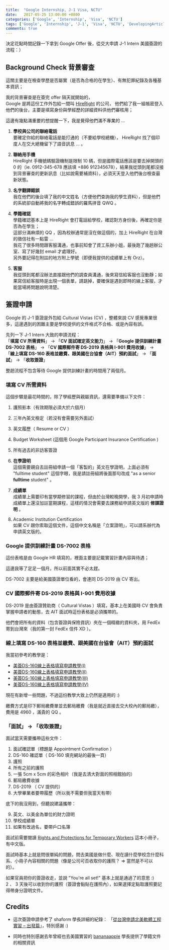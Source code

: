 ```yaml
---
title:  "Google Internship, J-1 Visa, NCTU"
date:   2017-05-25 13:00:00 +0800
categories: ['Google', 'Internship', 'Visa', 'NCTU']
tags: ['Google', 'Internship', 'J-1', 'Visa', 'NCTU', 'DevelopingArticle']
comments: true
---
```


決定花點時間記錄一下拿到 Google Offer 後，從交大申請 J-1 Intern 美國簽證的流程：）

<!--more-->

## Background Check 背景審查

這關主要是在檢查學歷是否屬實（是否為合格的在學生）、有無犯罪紀錄及各種基本資訊；

我的背景審查是在簽完 offer 隔天就開始的，  
Google 是將這份工作外包給一間叫 [HireRight](http://www.hireright.com) 的公司，
他們給了我一組帳密登入他們的後台，主要是填寫身份與學經歷的詳細資料供他們審核用；

這邊有幾點滿重要的想提醒一下，我是覺得他們滿不專業的 ...

1. **學校與公司的聯絡電話**  
要確定你給的聯絡電話是能打通的（不要給學校總機）， HireRight 找了個印度人在交大總機留下了語音訊息 ...  。

2. **聯絡用手機**  
HireRight 手機號碼驗證機制是限制 10 碼，但是國際電話應該是要去掉開頭的 0 的（ie. 0912-345-678 應該填 +886 912345678），結果我從頭到尾都沒接到背景審查的更新訊息（比如說需要補資料），必須天天登入他們後台檢查最新狀態。

3. **名字翻譯錯誤**  
我在他們的後台填了我的中文姓名（方便他們查詢我的學生資料），但是他們的系統卻自動將我的名字轉成錯誤的羅馬拼音 QWQ 。

4. **學籍確認**  
學籍確認基本上是 HireRight 會打電話給學校，確認對方身份後，再確定你是否為在學生；  
這部分滿麻煩的 QQ ，因為校辦通常是沒在做這個的，加上 HireRight 在台灣的徵信社有一點雷 ...  
我花了很多時間跟客服溝通，也事前知會了資工系辦小姐，最後跑了幾趟辦公室、寫了好幾封 email 才處理好。  
另外要記得在附註的地方附上學號（即便我提供的成績單上有 Orz）。

5. **客服**  
我從頭到尾都沒辦法直接跟他們的調查員溝通，後來寫信給客服也沒動靜；如果寫信給客服時是出現一個表單，請跳掉，要確保是遇到即時的線上客服，才能當場將問題說明清楚。



## 簽證申請

Google 的 J-1 簽證是外包給 Cultural Vistas (CV) ，整體來說 CV 感覺專業很多，這邊遇到的困難主要是學校提供的文件格式不合格、或是內容有誤。

先列一下 J-1 Intern 大致的申請流程：  
「**填寫 CV 所需資料**」 -> 「**CV 面試確定英文能力**」 -> 「**Google 提供訓練計畫 DS-7002 表格**」 -> 「**CV 國際郵件寄 DS-2019 表格與 I-901 費用收據**」 -> 「**線上填寫 DS-160 表格並繳費、跟美國在台協會（AIT）預約面試**」 -> 「**面試**」 -> 「**收取簽證**」

整趟流程不包含等待 Google 提供訓練計畫的時間用了兩個月。


### 填寫 CV 所需資料

這個步驟是最花時間的，除了學經歷與親屬資訊，還需要準備以下文件：

1. 護照影本（有效期限必須大於六個月）

2. 三年內英文檢定（若沒有會需要另外面試）

3. 英文履歷（ Resume or CV ）

4. Budget Worksheet (這個用 Google Participant Insurance Certification ) 

5. 所有過去的非訪客簽證

6. **在學證明**  
這個需要親自去註冊組申請一個「客製的」英文在學證明，上面必須有 "fulltime student" 這個字眼，我是請註冊組將後面那句改成 "as a senior **fulltime** student" 。

7. **成績單**  
成績單上需要印有當學期修習的課程，但由於台灣較晚開學，我 3 月初申請時成績單上還沒加註當期課程，這樣的情況會需要去課務組申請英文版的 **修課證明** 。

8. Academic Institution Certification  
如果 CV 跟你索取這個文件，這個中文名稱是「立案證明」，可以請系辦代為申請英文版的。


### Google 提供訓練計畫 DS-7002 表格

這份表格是由 Google HR 填寫的，裡面主要是記載實習計畫內容與待遇；

這邊我等了足足一個月，所以前面其實不必太趕。

DS-7002 主要是給美國簽證單位看的，會連同 DS-2019 由 CV 寄出。


### CV 國際郵件寄 DS-2019 表格與 I-901 費用收據

DS-2019 是由簽證贊助商（ Cultural Vistas ）填寫，基本上在美國時 CV 會負責掌握申請者的動態，去 AIT 面試時這份表格是必須攜帶的。

他們會把所有的資料（包含簽證與保險資訊）夾在一個精緻的資料夾，用 FedEx 寄到台灣來（我的第一封 FedEx 信件 XD ）。


### 線上填寫 DS-160 表格並繳費、跟美國在台協會（AIT）預約面試

我當初參考的教學是：

- [美簽DS-160線上表格填寫申請教學(I)](http://www.findlifevalue.com/archives/7343)
- [美簽DS-160線上表格填寫申請教學(II)](http://www.findlifevalue.com/archives/7354)
- [美簽DS-160線上表格填寫申請教學(III)](http://www.findlifevalue.com/archives/7393)
- [美簽DS-160線上表格填寫申請教學(IV)](http://www.findlifevalue.com/archives/7379)

現在有新增一些問題，不過這份教學大致上仍然是適用的 :)

繳費方式是印下郵局繳費單並去郵局繳費（我是就近直接去交大校內的郵局繳），費用是 4960 ，滿貴的 QQ 。


### 「面試」 -> 「收取簽證」

面試當天需要攜帶這些文件：

1. 面試確認單（標題是 Appointment Confirmation ）
2. DS-160 確認單（ DS-160 填完網站的最後一頁）
3. 護照
4. 所有之前的護照
5. 一張 5cm x 5cm 的彩色相片（我是去清大對面的照相館拍的）
6. 郵局繳費收據
7. DS-2019 （ CV 提供的）
8. 大學畢業者要帶履歷（所以我不需要但我當天有帶）

底下的我沒用到，但聽說建議攜帶：

9. 英文、以美金為單位的財力證明
10. 學校成績單
11. 如果有改過名，要帶戶口名簿

面試前需要閱讀 [Rights and Protections for Temporary Workers](https://travel.state.gov/content/visas/en/general/rights-protections-temporary-workers.html) 這本小冊子，有中文版。

面試時基本上就是問很單純的問題，問去美國是做什麼、現在讀什麼學校念什麼科系、小冊子內容相關的問題（像是公司可否收取你的護照？ => 當然是不可以的）。

如果官員把你的簽證收走，並說 "You're all set!" 基本上就是通過了的意思 :)  
2 、 3 天後可以收到你的護照（簽證會黏貼在護照內），如果選擇定點取護照要記得帶身分證明文件。


## Credits

- 這次簽證申請參考了 shaform 學長詳細的紀錄： 「[從台灣申請北美軟體工程實習 – 出發篇](https://shaform.wordpress.com/2014/07/08/applying-for-us-internships-from-taiwan-start/)」，特別感謝 :)

- 同時也特別感謝去年曾經也去美國實習的 [bananaapple](https://bananaappletw.github.io/) 學長提供了學籍文件的相關資訊
